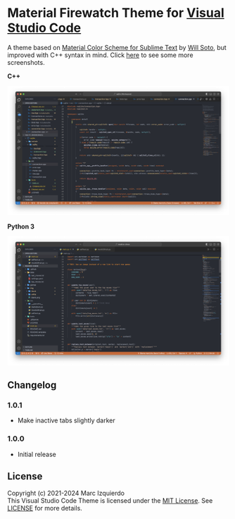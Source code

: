 # Material Firewatch Theme for [Visual Studio Code](http://code.visualstudio.com) #

A theme based on [Material Color Scheme for Sublime Text](https://github.com/willsoto/material-color-scheme) by [Will Soto](https://github.com/willsoto), but improved with C++ syntax in mind. Click [here](https://github.com/marcizhu/material-firewatch-theme/blob/master/screenshots) to see some more screenshots.

**C++**

![Material Firewatch Theme C++](screenshots/Material%20Firewatch%20C++.png)

**Python 3**

![Material Firewatch Theme C++](screenshots/Material%20Firewatch%20Python%203.png)

## Changelog

### 1.0.1 ###

- Make inactive tabs slightly darker

### 1.0.0 ###

- Initial release

## License

Copyright (c) 2021-2024 Marc Izquierdo  
This Visual Studio Code Theme is licensed under the [MIT License](https://choosealicense.com/licenses/mit/). See
[LICENSE](https://github.com/marcizhu/material-firewatch-theme/blob/master/LICENSE) for more details.
